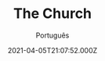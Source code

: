 ---
id: 'c660ea1d-155e-425c-af22-3f41f1c8bb52'
type: 'movie' # Filme, Série, Anime
title: "The Church"
synopsis: ["O ministro de uma igreja batista, outrora vibrante, que agora luta para sobreviver, é o único refúgio em um bairro decadente da Filadélfia, destinado à gentrificação. Mas, em última análise, a determinação do pregador de preservar o legado evangélico de sua família na comunidade e a minguada congregação se dissolve sob a pressão implacável de sua esposa em busca de status e líderes gananciosos da igreja – atraídos por subornos e promessas de desenvolvedores inescrupulosos para estabelecer um “mega- ministério ”em outro lugar. Logo, os espíritos dos membros da congregação fundadores – agitados pela inquietação de seus túmulos pelas ofensas implacáveis ​​de outra geração – começam a tornar conhecido seu descontentamento. Quando os pecadores – abruptamente e inexplicavelmente ligados dentro dos limites do santuário – são presos.",
]
originalTitle: "The Church"
date: '2021-04-05T21:07:52.000Z'
update: '2021-04-05T21:07:52.000Z'
releaseDate: '2018-10-05T03:00:00.000Z'
imdb:
  rating: '2.8' # 8.5
  id: '' # tt0470752
duration: '1h 27m'
trailer:
  urls: [
    'UD7OwIcTD88',
  ]
tags: ['720p']
genre: ['Terror'] #
quality: 'WEB-DL 720p' # BluRay, WEB-DL, HDTV, WEB-DL4K, WEB-DLe
format: 'Mkv' # MKV, MP4, TS
audio: 'Inglês' # Dublado, Legendado, Dual Audio, Dub & Leg
subtitle: 'Português' # Português, inglês,
size: '1.10 GB' # 4.8 GB
audioQuality: 10
videoQuality: 10
directors: []
#  - name: 'Lana Wachowski'
#    image: ''
#  - name: 'Lilly Wachowski'
#    image: ''
cast: []
#  - name: 'Keanu Reeves'
#    image: ''
#    characterName: 'Neo'
writers: []
#  - name: ''
#    image: ''
maturityRating:
  age: '' # L , 10, 12, 14, 16, 18
  topics: [''] # Violence, Illegal drugs, Inappropriate Language, Legal Drugs, Sexual Content, Extreme Violence
###########################################
download:
  
  - url: 'magnet:?xt=urn:btih:9A244645B1B131C4DB5649CBF70A6ABDB2ACB9F5&dn=The.Church.2018.720p.WEB-DL.Legendado.mkv&tr=UDP%3a%2f%2fTRACKER.OPENTRACKR.ORG%3a1337%2fANNOUNCE&tr=UDP%3a%2f%2fTRACKER.ZER0DAY.TO%3a1337%2fANNOUNCE&tr=UDP%3a%2f%2fTRACKER.COPPERSURFER.TK%3a6969%2fANNOUNCE&tr=UDP%3a%2f%2fEDDIE4.NL%3a6969%2fANNOUNCE&tr=UDP%3a%2f%2fTRACKER.LEECHERS-PARADISE.ORG%3a6969%2fANNOUNCE&tr=http%3a%2f%2fretracker.hq.ertelecom.ru%2fannounce'
    resolution: '720p' # 720p, 1080p, 4K,
    audio: 'Legendado' # Dublado, Legendado, Dual Audio
    size: '' # 4.8 GB
    quality: '' # BluRay, WEB-DL
    format: '' # MKV
images:
  cover: '/assets/movies/the-church.jpg'
  background: '/assets/movies/'
---